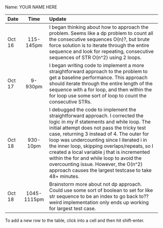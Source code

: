 Name: YOUR NAME HERE

| Date     |    Time     | Update                                                                                                                                                                                                                                                                                                                                                                                                                                                                                                            |
|:---------|:-----------:|:------------------------------------------------------------------------------------------------------------------------------------------------------------------------------------------------------------------------------------------------------------------------------------------------------------------------------------------------------------------------------------------------------------------------------------------------------------------------------------------------------------------|
| Oct 16   | 115-145pm   | I began thinking about how to approach the problem. Seems like a dp problem to count all the consecutive sequences O(n)?, but brute force solution is to iterate through the entire sequence and look for repeating, consecutive sequences of STR O(n^2) using 2 loops.                                                                                                                                                                                                                                           |
| Oct 17   |   9-930pm   | I began writing code to implement a more straightforward approach to the problem to get a baseline performance. This approach should iterate through the entire length of the sequence with a for loop, and then within the for loop use some sort of loop to count the consecutive STRs.                                                                                                                                                                                                                         |
| Oct 18   |  930-10pm   | I debugged the code to implement the straightforward approach. I corrected the logic in my if statements and while loop. The initial attempt does not pass the tricky test case, returning 3 instead of 4. The outer for loop was undercounting since I iterated i in the inner loop, skipping overlaps/repeats, so I created a local variable j that is incremented within the for and while loop to avoid the overcounting issue. However, the O(n^2) approach causes the largest testcase to take 48+ minutes. |
| Oct 18   | 1045-1115pm | Brainstorm more about not dp approach. Could use some sort of boolean to set for like str sequence to be an index to go back to?? weird implementation only ends up working for largest test case.                                                                                                                                                                                                                                                                                                                |


To add a new row to the table, click into a cell and then hit shift-enter.